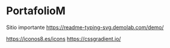 # PortafolioM

Sitio importante
https://readme-typing-svg.demolab.com/demo/

https://iconos8.es/icons
https://cssgradient.io/
